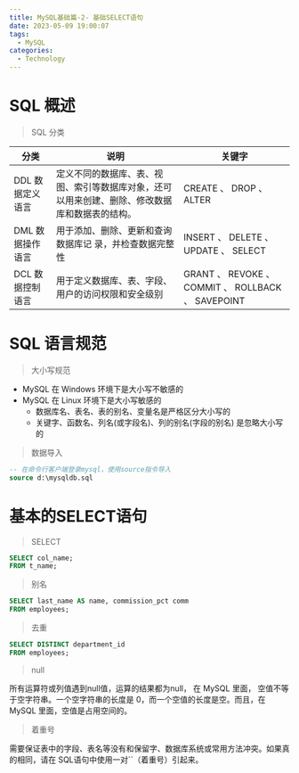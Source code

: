```yaml
---
title: MySQL基础篇-2- 基础SELECT语句
date: 2023-05-09 19:00:07
tags: 
  - MySQL
categories: 
  - Technology
---
```


# SQL 概述

> SQL 分类

| 分类             | 说明                                                         | 关键字                                             |
| ---------------- | ------------------------------------------------------------ | -------------------------------------------------- |
| DDL 数据定义语言 | 定义不同的数据库、表、视图、索引等数据库对象，还可以用来创建、删除、修改数据库和数据表的结构。 | CREATE 、 DROP 、 ALTER                            |
| DML 数据操作语言 | 用于添加、删除、更新和查询数据库记 录，并检查数据完整性      | INSERT 、 DELETE 、 UPDATE 、 SELECT               |
| DCL 数据控制语言 | 用于定义数据库、表、字段、用户的访问权限和安全级别           | GRANT 、 REVOKE 、 COMMIT 、 ROLLBACK 、 SAVEPOINT |

# SQL 语言规范

> 大小写规范

* MySQL 在 Windows 环境下是大小写不敏感的 
* MySQL 在 Linux 环境下是大小写敏感的
  * 数据库名、表名、表的别名、变量名是严格区分大小写的 
  * 关键字、函数名、列名(或字段名)、列的别名(字段的别名) 是忽略大小写的 

> 数据导入

```sql
-- 在命令行客户端登录mysql，使用source指令导入 
source d:\mysqldb.sql
```

# 基本的SELECT语句

> SELECT

```sql
SELECT col_name;
FROM t_name;
```

> 别名

```sql
SELECT last_name AS name, commission_pct comm
FROM employees;
```

> 去重

```sql
SELECT DISTINCT department_id
FROM employees;
```

> null

 所有运算符或列值遇到null值，运算的结果都为null， 在 MySQL 里面， 空值不等于空字符串。一个空字符串的长度是 0，而一个空值的长度是空。而且，在 MySQL 里面，空值是占用空间的。 

> 着重号

 需要保证表中的字段、表名等没有和保留字、数据库系统或常用方法冲突。如果真的相同，请在 SQL语句中使用一对``（着重号）引起来。  



